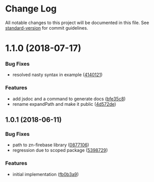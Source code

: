 # Change Log

All notable changes to this project will be documented in this file. See [standard-version](https://github.com/conventional-changelog/standard-version) for commit guidelines.

<a name="1.1.0"></a>
# 1.1.0 (2018-07-17)


### Bug Fixes

* resolved nasty syntax in example ([4140121](https://github.com/ZengineHQ/zn-backend-firebase/commit/4140121))


### Features

* add jsdoc and a command to generate docs ([bfe35c8](https://github.com/ZengineHQ/zn-backend-firebase/commit/bfe35c8))
* rename expandPath and make it public ([4d572de](https://github.com/ZengineHQ/zn-backend-firebase/commit/4d572de))


<a name="1.0.1"></a>
## 1.0.1 (2018-06-11)


### Bug Fixes

* path to zn-firebase library ([0877106](https://github.com/ZengineHQ/zn-backend-firebase/commit/0877106))
* regression due to scoped package ([5398729](https://github.com/ZengineHQ/zn-backend-firebase/commit/5398729))


### Features

* initial implementation ([fb0b3a9](https://github.com/ZengineHQ/zn-backend-firebase/commit/fb0b3a9))
